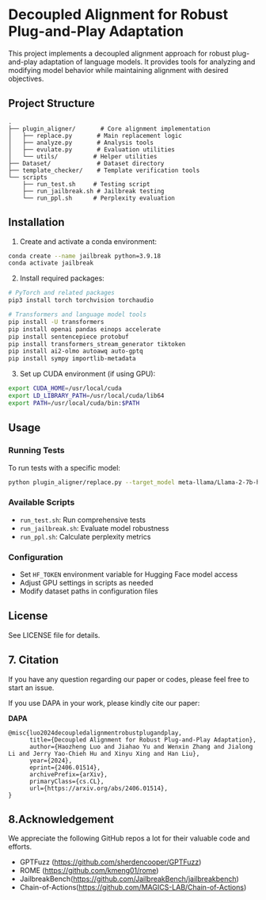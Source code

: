# Decoupled Alignment for Robust Plug-and-Play Adaptation

This project implements a decoupled alignment approach for robust plug-and-play adaptation of language models. It provides tools for analyzing and modifying model behavior while maintaining alignment with desired objectives.

## Project Structure

```
.
├── plugin_aligner/       # Core alignment implementation
│   ├── replace.py       # Main replacement logic
│   ├── analyze.py       # Analysis tools
│   ├── evulate.py       # Evaluation utilities
│   └── utils/          # Helper utilities
├── Dataset/             # Dataset directory
├── template_checker/    # Template verification tools
└── scripts
    ├── run_test.sh     # Testing script
    ├── run_jailbreak.sh # Jailbreak testing
    └── run_ppl.sh      # Perplexity evaluation
```

## Installation

1. Create and activate a conda environment:
```bash
conda create --name jailbreak python=3.9.18
conda activate jailbreak
```

2. Install required packages:
```bash
# PyTorch and related packages
pip3 install torch torchvision torchaudio

# Transformers and language model tools
pip install -U transformers
pip install openai pandas einops accelerate
pip install sentencepiece protobuf
pip install transformers_stream_generator tiktoken
pip install ai2-olmo autoawq auto-gptq
pip install sympy importlib-metadata
```

3. Set up CUDA environment (if using GPU):
```bash
export CUDA_HOME=/usr/local/cuda
export LD_LIBRARY_PATH=/usr/local/cuda/lib64
export PATH=/usr/local/cuda/bin:$PATH
```

## Usage

### Running Tests
To run tests with a specific model:
```bash
python plugin_aligner/replace.py --target_model meta-llama/Llama-2-7b-hf
```

### Available Scripts
- `run_test.sh`: Run comprehensive tests
- `run_jailbreak.sh`: Evaluate model robustness
- `run_ppl.sh`: Calculate perplexity metrics

### Configuration
- Set `HF_TOKEN` environment variable for Hugging Face model access
- Adjust GPU settings in scripts as needed
- Modify dataset paths in configuration files

## License
See LICENSE file for details.

## 7. Citation

If you have any question regarding our paper or codes, please feel free to start an issue.

If you use DAPA in your work, please kindly cite our paper:

**DAPA**

```
@misc{luo2024decoupledalignmentrobustplugandplay,
      title={Decoupled Alignment for Robust Plug-and-Play Adaptation}, 
      author={Haozheng Luo and Jiahao Yu and Wenxin Zhang and Jialong Li and Jerry Yao-Chieh Hu and Xinyu Xing and Han Liu},
      year={2024},
      eprint={2406.01514},
      archivePrefix={arXiv},
      primaryClass={cs.CL},
      url={https://arxiv.org/abs/2406.01514}, 
}
```

## 8.Acknowledgement
We appreciate the following GitHub repos a lot for their valuable code and efforts.
- GPTFuzz (https://github.com/sherdencooper/GPTFuzz)
- ROME (https://github.com/kmeng01/rome)
- JailbreakBench(https://github.com/JailbreakBench/jailbreakbench)
- Chain-of-Actions(https://github.com/MAGICS-LAB/Chain-of-Actions)
